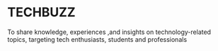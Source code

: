# TECHBUZZ
To share knowledge, experiences ,and insights on technology-related topics, targeting tech enthusiasts, students and professionals
